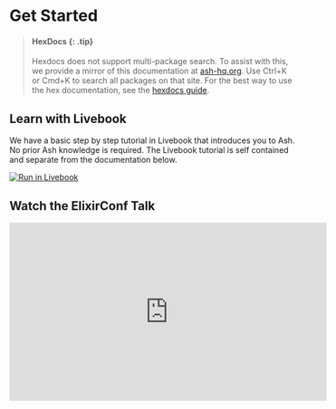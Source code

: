 # Get Started

<!--- ash-hq-hide-start --> <!--- -->

> #### HexDocs {: .tip}
>
> Hexdocs does not support multi-package search. To assist with this, we provide a mirror of this documentation at [ash-hq.org](https://ash-hq.org). Use Ctrl+K or Cmd+K to search all packages on that site. For the best way to use the hex documentation, see the [hexdocs guide](/documentation/tutorials/using-hexdocs.md).

<!--- ash-hq-hide-stop --> <!--- -->

## Learn with Livebook

We have a basic step by step tutorial in Livebook that introduces you to Ash. No prior Ash knowledge is required.
The Livebook tutorial is self contained and separate from the documentation below.

[![Run in Livebook](https://livebook.dev/badge/v1/pink.svg)](https://livebook.dev/run?url=https%3A%2F%2Fgithub.com%2Fash-project%2Fash_tutorial%2Fblob%2Fmaster%2Foverview.livemd)

## Watch the ElixirConf Talk

<iframe width="560" height="315" class="rounded-xl w-full aspect-video" src="https://www.youtube.com/embed/c4iou77kOFc?si=gxPdzGng5cQTrr7P" title="YouTube video player" frameborder="0" allow="accelerometer; autoplay; clipboard-write; encrypted-media; gyroscope; picture-in-picture; web-share" allowfullscreen />

## Goals

In this guide we will:

1. Create a new Elixir application and add Ash as a dependency
2. Create a simple set of resources and show they can be used
3. Illustrate some core concepts of Ash
4. Point you to good next resources so you can explore Ash further

## Things you may want to read first

- [Install Elixir](https://elixir-lang.org/install.html)
- [Philosophy Guide](/documentation/tutorials/philosophy.md)
- [Using Hexdocs](/documentation/tutorials/using-hexdocs.md)

## Requirements

If you want to follow along yourself, you will need the following things:

1. Elixir and Erlang installed
2. A text editor to make the changes that we make
3. A terminal to run the examples using `iex`

## Steps

For this tutorial, we'll use examples based around creating a help desk.

We will make the following resources:

- `Helpdesk.Support.Ticket`
- `Helpdesk.Support.Representative`

The actions we will be able to take on these resources include:

- Opening a new Ticket
- Closing a Ticket
- Assigning a Ticket to a representative

### Create a new project

We first create a new project with the `--sup` flag to add a supervision tree. This will be necessary for later steps.

```bash
# In your terminal
mix new --sup helpdesk && cd helpdesk
```

It is a good idea to make it a git repository and commit the initial project. You'll be able to see what changes we made, and can save your changes once we're done.

```bash
# Run in your terminal
git init
git add -A
git commit -m "first commit"
git branch -M main
```

Open the project in your text editor, and we'll get started.

### Add Ash to your application

Add the `ash` dependency to your `mix.exs`

```elixir
defp deps do
  [
    # {:dep_from_hexpm, "~> 0.3.0"},
    # {:dep_from_git, git: "https://github.com/elixir-lang/my_dep.git", tag: "0.1.0"},
    {:ash, "~> 2.17.15"} # <-- add this line
  ]
end
```

To ensure that your code stays formatted like the examples here, you can add `:ash` as an import dependency in your `.formatter.exs`:

```elixir
[
  # ...
  import_deps: [..., :ash],
  # ...
]
```

> #### Note {: .neutral}
>
> For more auto-formatting options, see the [Auto-Format Code guide](/documentation/how_to/auto-format-code.md).

And run `mix deps.get`, to install the dependency.

### Building your first Ash API

The basic building blocks of an Ash application are Ash resources. They are tied together by an API module (not to be confused with a web API), which will allow you to interact with those resources.

It might be helpful to think of an Ash API as a Bounded Context (in the Domain Driven Design sense), or as a Service (in the microservice sense).

### Creating our first resource

Let's start by creating our first resource along with our first API. We will create the following files:

- The API [Helpdesk.Support] - `lib/helpdesk/support.ex`
- Our Ticket resource [Helpdesk.Support.Ticket] - `lib/helpdesk/support/resources/ticket.ex`.

To create the required folders and files, you can use the following command in your terminal:

```bash
mkdir -p lib/helpdesk/support && touch $_/ticket.ex
touch lib/helpdesk/support.ex
```

Your project structure should now look like this:

```
lib/
├─ helpdesk/
│  ├─ support/
│  │  ├─ ticket.ex
│  ├─ support.ex
```

Add the following to the files we created

```elixir
# lib/helpdesk/support/ticket.ex

defmodule Helpdesk.Support.Ticket do
  # This turns this module into a resource
  use Ash.Resource

  actions do
    # Add a set of simple actions. You'll customize these later.
    defaults [:create, :read, :update, :destroy]
  end

  # Attributes are the simple pieces of data that exist on your resource
  attributes do
    # Add an autogenerated UUID primary key called `:id`.
    uuid_primary_key :id

    # Add a string type attribute called `:subject`
    attribute :subject, :string
  end
end
```

```elixir
# lib/helpdesk/support.ex

defmodule Helpdesk.Support do
  use Ash.Api

  resources do
    resource Helpdesk.Support.Ticket
  end
end
```

Next, add your api to your `config.exs`

Run the following to create your `config.exs` if it doesn't already exist

```elixir
mkdir -p config
touch config/config.exs
```

and add the following contents to it (if the file already exists, just make sure the `config` line is added)

```elixir
# in config/config.exs
import Config

config :helpdesk, :ash_apis, [Helpdesk.Support]
```

### Try our first resource out

Run `iex -S mix` in your project and try it out.

To create a ticket, we first make an `Ash.Changeset` for the `:create` action of the `Helpdesk.Support.Ticket` resource. Then we pass it to the `create!/1` function on our API module `Helpdesk.Support`.

```elixir
Helpdesk.Support.Ticket
|> Ash.Changeset.for_create(:create)
|> Helpdesk.Support.create!()
```

This returns what we call a `record` which is an instance of a resource.

```elixir
#Helpdesk.Support.Ticket<
  ...,
  id: "c0f8dc32-a018-4eb4-8656-d5810118f4ea",
  subject: nil,
  ...
>
```

### Customizing our Actions

One thing you may have noticed earlier is that we created a ticket without providing any input, and as a result our ticket had a `subject` of `nil`. Additionally, we don't have any other data on the ticket. Lets add a `status` attribute, ensure that `subject` can't be `nil`, and provide a better interface by making a custom action for opening a ticket, called `:open`.

We'll start with the attribute changes:

```elixir
# lib/helpdesk/support/ticket.ex

attributes do
  ...
  attribute :subject, :string do
    # Don't allow `nil` values
    allow_nil? false
  end

  # status is either `open` or `closed`. We can add more statuses later
  attribute :status, :atom do
    # Constraints allow you to provide extra rules for the value.
    # The available constraints depend on the type
    # See the documentation for each type to know what constraints are available
    # Since atoms are generally only used when we know all of the values
    # it provides a `one_of` constraint, that only allows those values
    constraints [one_of: [:open, :closed]]

    # The status defaulting to open makes sense
    default :open

    # We also don't want status to ever be `nil`
    allow_nil? false
  end
end
```

And then add our customized `open` action which should take a `subject` argument:

```elixir
# lib/helpdesk/support/ticket.ex

actions do
  ...
  create :open do
    # By default you can provide all public attributes to an action
    # This action should only accept the subject
    accept [:subject]
  end
end
```

Let's try these changes in `iex`:

We use `create!` with an exclamation point here because that will raise the error which gives a nicer view of the error in `iex`

```elixir
# Use this to pick up changes you've made to your code, or restart your session
recompile()

Helpdesk.Support.Ticket
|> Ash.Changeset.for_create(:open, %{subject: "My mouse won't click!"})
|> Helpdesk.Support.create!()
```

And we can see our newly created ticket with a subject and a status.

```elixir
#Helpdesk.Support.Ticket<
  ...
  id: "3c94d310-7b5e-41f0-9104-5b193b831a5d",
  status: :open,
  subject: "My mouse won't click!",
  ...
>
```

If we didn't include a subject, or left off the arguments completely, we would see an error instead

```text
** (Ash.Error.Invalid) Input Invalid

* attribute subject is required
```

### Updates and validations

Now let's add some logic to close a ticket. This time we'll add an `update` action.

Here we will use a `change`. Changes allow you to customize how an action executes with very fine-grained control. There are built-in changes that are automatically available as functions, but you can define your own and pass it in as shown below. You can add multiple, and they will be run in order. See the [Actions guide](/documentation/topics/actions.md) for more.

```elixir
# lib/helpdesk/support/ticket.ex

actions do
  ...
  update :close do
    # We don't want to accept any input here
    accept []

    change set_attribute(:status, :closed)
    # A custom change could be added like so:
    #
    # change MyCustomChange
    # change {MyCustomChange, opt: :val}
  end
end
```

Try out opening and closing a ticket in `iex`:

```elixir
# Use this to pick up changes you've made to your code, or restart your session
recompile()

# parenthesis so you can paste into iex
ticket = (
  Helpdesk.Support.Ticket
  |> Ash.Changeset.for_create(:open, %{subject: "My mouse won't click!"})
  |> Helpdesk.Support.create!()
)

ticket
|> Ash.Changeset.for_update(:close)
|> Helpdesk.Support.update!()

#Helpdesk.Support.Ticket<
  ...
  status: :closed,
  subject: "My mouse won't click!",
  ...
>
```

### Querying without persistence

So far we haven't used a data layer that does any persistence, like storing records in a database. All that this simple resource does is return the record back to us. You can see this lack of persistence by attempting to use a `read` action:

```elixir
Helpdesk.Support.read!(Helpdesk.Support.Ticket)
```

Which will raise an error explaining that there is no data to be read for that resource.

In order to save our data somewhere, we need to add a data layer to our resources. Before we do that, however, let's go over how Ash allows us to work against many different data layers (or even no data layer at all).

Resources without a data layer will implicitly be using `Ash.DataLayer.Simple`, which will just return structs and won't actually store anything. The way that we make our queries return some data is by leveraging `context`, a free-form map available on queries and changesets. The simple data layer looks for `query.context[:data_layer][:data][resource]`. It provides a utility, `Ash.DataLayer.Simple.set_data/2` to set it.

Try the following in `iex`. We will open some tickets, and close some of them, and then use `Ash.DataLayer.Simple.set_data/2` to use those tickets.

```elixir
# Ash.Query is a macro, so it must be required
require Ash.Query

tickets =
  for i <- 0..5 do
    ticket =
      Helpdesk.Support.Ticket
      |> Ash.Changeset.for_create(:open, %{subject: "Issue #{i}"})
      |> Helpdesk.Support.create!()

    if rem(i, 2) == 0 do
      ticket
      |> Ash.Changeset.for_update(:close)
      |> Helpdesk.Support.update!()
    else
      ticket
    end
  end
```

Find the tickets where the subject contains `"2"`. Note that the we're setting the ticket data that we're querying using `set_data`.

```elixir
Helpdesk.Support.Ticket
|> Ash.Query.filter(contains(subject, "2"))
|> Ash.DataLayer.Simple.set_data(tickets)
|> Helpdesk.Support.read!()
```

Find the tickets that are _closed_ and their subject does _not_ contain `"4"`

```elixir
Helpdesk.Support.Ticket
|> Ash.Query.filter(status == :closed and not(contains(subject, "4")))
|> Ash.DataLayer.Simple.set_data(tickets)
|> Helpdesk.Support.read!()
```

The examples above could be easily implemented with `Enum.filter`, but the real power here is to allow you to use the same tools when working with any data layer. If you were using the `AshPostgres.DataLayer` data layer.

Even though it doesn't persist data in any way, `Ash.DataLayer.Simple` can be useful to model static data, or be used for resources where all the actions are manual and inject data from other sources.

### Adding basic persistence

Before we get into working with relationships, let's add some real persistence to our resource. This will let us add relationships and try out querying data.

There is a built in data layer that is useful for testing and prototyping, that uses [ETS](https://elixir-lang.org/getting-started/mix-otp/ets.html). ETS (Erlang Term Storage) is OTP's in-memory database, so the data won't actually stick around beyond the lifespan of your program, but it's a simple way to try things out.

To add it to your resource, modify it like so:

```elixir
# lib/helpdesk/support/ticket.ex

use Ash.Resource,
  data_layer: Ash.DataLayer.Ets
```

Now we can slightly modify our code above, by removing the `Ash.DataLayer.Simple.set_data/2` calls, and we can see our persistence in action. Remember, ETS is in-memory, meaning restarting your application/iex session will remove all of the data.

```elixir
# Use this to pick up changes you've made to your code, or restart your session
recompile()

require Ash.Query

for i <- 0..5 do
  ticket =
    Helpdesk.Support.Ticket
    |> Ash.Changeset.for_create(:open, %{subject: "Issue #{i}"})
    |> Helpdesk.Support.create!()

  if rem(i, 2) == 0 do
    ticket
    |> Ash.Changeset.for_update(:close)
    |> Helpdesk.Support.update!()
  end
end

# Show the tickets where the subject contains "2"
Helpdesk.Support.Ticket
|> Ash.Query.filter(contains(subject, "2"))
|> Helpdesk.Support.read!()

# Show the tickets that are closed and their subject does not contain "4"
Helpdesk.Support.Ticket
|> Ash.Query.filter(status == :closed and not(contains(subject, "4")))
|> Helpdesk.Support.read!()
```

### Adding relationships

Now we want to be able to assign a Ticket to a Representative. First, let's create the Representative resource:

```elixir
# lib/helpdesk/support/representative.ex

defmodule Helpdesk.Support.Representative do
  # This turns this module into a resource using the in memory ETS data layer
  use Ash.Resource,
    data_layer: Ash.DataLayer.Ets

  actions do
    # Add the default simple actions
    defaults [:create, :read, :update, :destroy]
  end

  # Attributes are the simple pieces of data that exist on your resource
  attributes do
    # Add an autogenerated UUID primary key called `:id`.
    uuid_primary_key :id

    # Add a string type attribute called `:name`
    attribute :name, :string
  end

  relationships do
    # `has_many` means that the destination attribute is not unique, therefore many related records could exist.
    # We assume that the destination attribute is `representative_id` based
    # on the module name of this resource and that the source attribute is `id`.
    has_many :tickets, Helpdesk.Support.Ticket
  end
end
```

Now let's modify our Ticket resource to have the inverse relationship to the Representative.

```elixir
# lib/helpdesk/support/ticket.ex

relationships do
  # belongs_to means that the destination attribute is unique, meaning only one related record could exist.
  # We assume that the destination attribute is `representative_id` based
  # on the name of this relationship and that the source attribute is `representative_id`.
  # We create `representative_id` automatically.
  belongs_to :representative, Helpdesk.Support.Representative
end
```

Finally, let's add our new Representative resource to our Api module

```elixir
# lib/helpdesk/support.ex

resources do
 ...
 resource Helpdesk.Support.Representative
end
```

You may notice that if you don't add the resource to your api, or if you don't add the `belongs_to` relationship, that you'll get helpful errors at compile time. Helpful compile time validations are a core concept of Ash as we really want to ensure that your application is valid.

## Working with relationships

There are a wide array of options when managing relationships, and we won't cover all of them here. See the guide on [Managing Relationships](/documentation/topics/managing-relationships.md) for a full explanation.

In this example we'll demonstrate the use of action arguments, the method by which you can accept additional input to an action.

Add the `assign` action to allow us to assign a Ticket to a Representative.

```elixir
# lib/helpdesk/support/ticket.ex

update :assign do
  # No attributes should be accepted
  accept []

  # We accept a representative's id as input here
  argument :representative_id, :uuid do
    # This action requires representative_id
    allow_nil? false
  end

  # We use a change here to replace the related Representative
  # If there is a different representative for this Ticket, it will be changed to the new one
  # The Representative itself is not modified in any way
  change manage_relationship(:representative_id, :representative, type: :append_and_remove)
end
```

Let's try it out in our `iex` console!

Use `recompile` to pick up changes you've made to your code, or just restart your session.

```elixir
recompile()
```

### Open a Ticket

```elixir
ticket = (
  Helpdesk.Support.Ticket
  |> Ash.Changeset.for_create(:open, %{subject: "I can't find my hand!"})
  |> Helpdesk.Support.create!()
)
```

### Create a Representative

```elixir
representative = (
  Helpdesk.Support.Representative
  |> Ash.Changeset.for_create(:create, %{name: "Joe Armstrong"})
  |> Helpdesk.Support.create!()
)
```

### Assign that Representative to the Ticket

```elixir
ticket
|> Ash.Changeset.for_update(:assign, %{representative_id: representative.id})
|> Helpdesk.Support.update!()
```

### Assigning the Representative to a Ticket during its creation

With the current definition of the Ticket resource the following will execute without error, but the `representative_id` field of the newly generated ticket will still remain empty:

```elixir
Helpdesk.Support.Ticket
|> Ash.Changeset.for_create(:open, %{subject: "My spoon is too big!", representative_id: representative.id})
|> Helpdesk.Support.create!()
```

The reason is that `belongs_to` relationships are not marked as public and writable by default (refer to the [define_attribute?](https://ash-hq.org/docs/dsl/ash/latest/resource/relationships/belongs_to#attribute_writable?) option of `belongs_to`).

With the following modification the attribute can be written to, during the `:create` action:

```elixir
# lib/helpdesk/support/ticket.ex
...
actions do
  create :open do
    accept([:subject, :representative_id])
  end
end
...
relationships do
  belongs_to :representative, Helpdesk.Support.Representative do
    attribute_writable? true
  end
end
```

### What next?

What you've seen above barely scratches the surface of what Ash can do. In a lot of ways, it will look very similar to other tools that you've seen. If all that you ever used was the above, then realistically you won't see much benefit to using Ash.

Where Ash shines however, is all of the tools that can operate on your resources. You have the ability to extend the framework yourself, and apply consistent design patterns that enable unparalleled efficiency, power and flexibility as your application grows.

#### Get Help

- Check out [ElixirForum](https://elixirforum.com/c/elixir-framework-forums/ash-framework-forum/123)
- Join our [Discord server](https://discord.gg/D7FNG2q)
- Open a [GitHub issue](https://github.com/ash-project/ash/issues/new/choose)

#### Clean up your code that uses Ash?

Creating and using changesets manually can be verbose, and they all look very similar. Luckily, Ash has your back and can generate these for you using Code Interfaces!

Check out the [Code Interface Guide](/documentation/topics/code-interface.md) to derive things like `Helpdesk.Support.Ticket.assign!(representative.id)`

#### Persist your data

See [The AshPostgres getting started guide](https://hexdocs.pm/ash_postgres/get-started-with-postgres.html) to see how to back your resources with Postgres. This is highly recommended, as the Postgres data layer provides tons of advanced capabilities.

#### Add an API

Check out the `AshJsonApi` and `AshGraphql` extensions to effortlessly build APIs around your resources

#### Authorize access and work with users

See the [Policies guide](/documentation/topics/policies.md) for information on how to authorize access to your resources using actors and policies.
